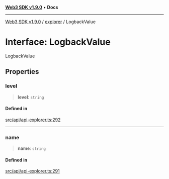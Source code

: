 [**Web3 SDK v1.9.0**](../../../README.md) • **Docs**

***

[Web3 SDK v1.9.0](../../../globals.md) / [explorer](../README.md) / LogbackValue

# Interface: LogbackValue

LogbackValue

## Properties

### level

> **level**: `string`

#### Defined in

[src/api/api-explorer.ts:292](https://github.com/Mystic-Nayy/alephium-web3/blob/c1afd789a197ce5fe21f08c2965942090157c33d/packages/web3/src/api/api-explorer.ts#L292)

***

### name

> **name**: `string`

#### Defined in

[src/api/api-explorer.ts:291](https://github.com/Mystic-Nayy/alephium-web3/blob/c1afd789a197ce5fe21f08c2965942090157c33d/packages/web3/src/api/api-explorer.ts#L291)
